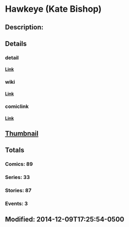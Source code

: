 # Hawkeye (Kate Bishop)
## Description: 
## Details
### detail
#### [Link](http://marvel.com/comics/characters/1010808/hawkeye_kate_bishop?utm_campaign=apiRef&utm_source=225578a89fc76f3d20fbffda5d17a88d)
### wiki
#### [Link](http://marvel.com/universe/Hawkeye_%28Kate_Bishop%29?utm_campaign=apiRef&utm_source=225578a89fc76f3d20fbffda5d17a88d)
### comiclink
#### [Link](http://marvel.com/comics/characters/1010808/hawkeye_kate_bishop?utm_campaign=apiRef&utm_source=225578a89fc76f3d20fbffda5d17a88d)
## [Thumbnail](http://i.annihil.us/u/prod/marvel/i/mg/c/10/537bad9caa831.jpg)
## Totals
### Comics: 89
### Series: 33
### Stories: 87
### Events: 3
## Modified: 2014-12-09T17:25:54-0500